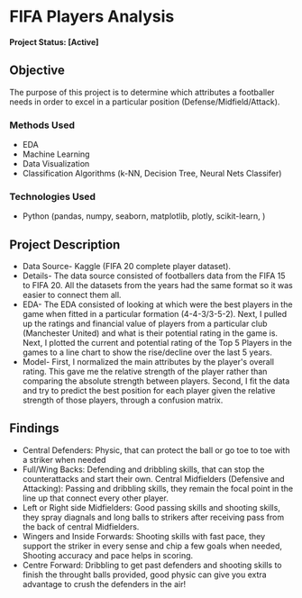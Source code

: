# FIFA Players Analysis

#### Project Status: [Active]

## Objective
The purpose of this project is to determine which attributes a footballer needs in order to excel in a particular position (Defense/Midfield/Attack).

### Methods Used
* EDA
* Machine Learning
* Data Visualization
* Classification Algorithms (k-NN, Decision Tree, Neural Nets Classifer)

### Technologies Used
* Python (pandas, numpy, seaborn, matplotlib, plotly, scikit-learn, )

## Project Description
* Data Source- Kaggle (FIFA 20 complete player dataset).  
* Details- The data source consisted of footballers data from the FIFA 15 to FIFA 20. All the datasets from the years had the same format so it was easier to connect them all.  
* EDA- The EDA consisted of looking at which were the best players in the game when fitted in a particular formation (4-4-3/3-5-2). Next, I pulled up the ratings and financial value of players from a particular club (Manchester United) and what is their potential rating in the game is. Next, I plotted the current and potential rating of the Top 5 Players in the games to a line chart to show the rise/decline over the last 5 years.  
* Model- First, I normalized the main attributes by the player's overall rating. This gave me the relative strength of the player rather than comparing the absolute strength between players. Second, I fit the data and try to predict the best position for each player given the relative strength of those players, through a confusion matrix.  

## Findings
* Central Defenders: Physic, that can protect the ball or go toe to toe with a striker when needed
* Full/Wing Backs: Defending and dribbling skills, that can stop the counterattacks and start their own.
Central Midfielders (Defensive and Attacking): Passing and dribbling skills, they remain the focal point in the line up that connect every other player.
* Left or Right side Midfielders: Good passing skills and shooting skills, they spray diagnals and long balls to strikers after receiving pass from the back of central Midfielders.
* Wingers and Inside Forwards: Shooting skills with fast pace, they support the striker in every sense and chip a few goals when needed, Shooting accuracy and pace helps in scoring.
* Centre Forward: Dribbling to get past defenders and shooting skills to finish the throught balls provided, good physic can give you extra advantage to crush the defenders in the air!
